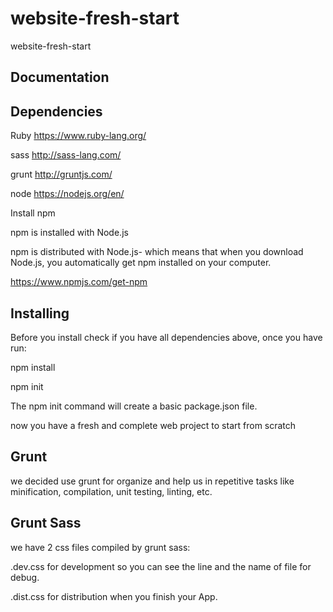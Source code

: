 # website-fresh-start
website-fresh-start 

## Documentation


## Dependencies
Ruby https://www.ruby-lang.org/

sass http://sass-lang.com/

grunt http://gruntjs.com/

node https://nodejs.org/en/

Install npm

npm is installed with Node.js

npm is distributed with Node.js- which means that when you download Node.js, you automatically get npm 
installed on your computer.

https://www.npmjs.com/get-npm


## Installing
Before you install check if you have all dependencies above, once you have run:

npm install

npm init

The npm init command will create a basic package.json file.


now you have a fresh and complete web project to start from scratch

## Grunt
we decided use grunt for organize and help us in repetitive tasks like minification, compilation, unit testing, linting, etc.


## Grunt Sass
we have 2 css files compiled by grunt sass:

.dev.css  for development so you can see the line and the name of file for debug.

.dist.css  for distribution when you finish your App.